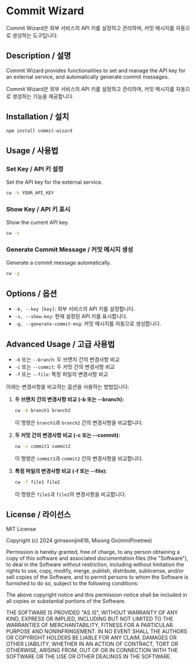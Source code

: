 # Commit Wizard

Commit Wizard은 외부 서비스의 API 키를 설정하고 관리하며, 커밋 메시지를 자동으로 생성하는 도구입니다.

## Description / 설명

Commit Wizard provides functionalities to set and manage the API key for an external service, and automatically generate commit messages.

Commit Wizard은 외부 서비스의 API 키를 설정하고 관리하며, 커밋 메시지를 자동으로 생성하는 기능을 제공합니다.

## Installation / 설치

```bash
npm install commit-wizard
```

## Usage / 사용법

### Set Key / API 키 설정

Set the API key for the external service.

```bash
cw -k YOUR_API_KEY
```

### Show Key / API 키 표시

Show the current API key.

```bash
cw -s
```

### Generate Commit Message / 커밋 메시지 생성

Generate a commit message automatically.

```bash
cw -g
```

## Options / 옵션

- `-k, --key [key]`: 외부 서비스의 API 키를 설정합니다.
- `-s, --show-key`: 현재 설정된 API 키를 표시합니다.
- `-g, --generate-commit-msg`: 커밋 메시지를 자동으로 생성합니다.

## Advanced Usage / 고급 사용법
- `-b` 또는 `--branch`: 두 브랜치 간의 변경사항 비교
- `-c` 또는 `--commit`: 두 커밋 간의 변경사항 비교
- `-f` 또는 `--file`: 특정 파일의 변경사항 비교

아래는 변경사항을 비교하는 옵션을 사용하는 방법입니다:

1. **두 브랜치 간의 변경사항 비교 (-b 또는 --branch):**
   ```bash
   cw -b branch1 branch2
   ```
   이 명령은 `branch1`과 `branch2` 간의 변경사항을 비교합니다.

2. **두 커밋 간의 변경사항 비교 (-c 또는 --commit):**
   ```bash
   cw -c commit1 commit2
   ```
   이 명령은 `commit1`과 `commit2` 간의 변경사항을 비교합니다.

3. **특정 파일의 변경사항 비교 (-f 또는 --file):**
   ```bash
   cw -f file1 file2
   ```
   이 명령은 `file1`과 `file2`의 변경사항을 비교합니다.


## License / 라이선스

MIT License

Copyright (c) 2024 gimseonjin616, Misong Go(miniPinetree)

Permission is hereby granted, free of charge, to any person obtaining a copy
of this software and associated documentation files (the "Software"), to deal
in the Software without restriction, including without limitation the rights
to use, copy, modify, merge, publish, distribute, sublicense, and/or sell
copies of the Software, and to permit persons to whom the Software is
furnished to do so, subject to the following conditions:

The above copyright notice and this permission notice shall be included in all
copies or substantial portions of the Software.

THE SOFTWARE IS PROVIDED "AS IS", WITHOUT WARRANTY OF ANY KIND, EXPRESS OR
IMPLIED, INCLUDING BUT NOT LIMITED TO THE WARRANTIES OF MERCHANTABILITY,
FITNESS FOR A PARTICULAR PURPOSE AND NONINFRINGEMENT. IN NO EVENT SHALL THE
AUTHORS OR COPYRIGHT HOLDERS BE LIABLE FOR ANY CLAIM, DAMAGES OR OTHER
LIABILITY, WHETHER IN AN ACTION OF CONTRACT, TORT OR OTHERWISE, ARISING FROM,
OUT OF OR IN CONNECTION WITH THE SOFTWARE OR THE USE OR OTHER DEALINGS IN THE
SOFTWARE.
